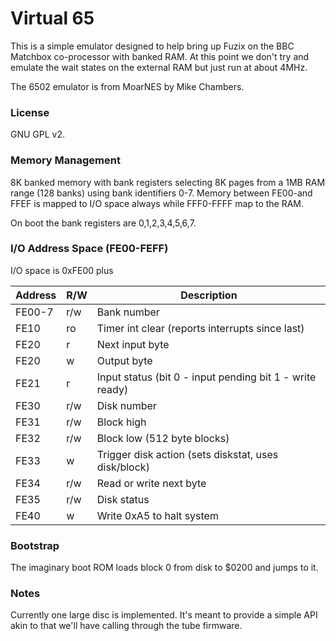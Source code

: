 # Virtual 65

This is a simple emulator designed to help bring up Fuzix on the BBC
Matchbox co-processor with banked RAM. At this point we don't try and
emulate the wait states on the external RAM but just run at about 4MHz.

The 6502 emulator is from MoarNES by Mike Chambers.

### License

GNU GPL v2.

### Memory Management

8K banked memory with bank registers selecting 8K pages from a 1MB RAM
range (128 banks) using bank identifiers 0-7. Memory between FE00-and FFEF
is mapped to I/O space always while FFF0-FFFF map to the RAM.

On boot the bank registers are 0,1,2,3,4,5,6,7.

### I/O Address Space (FE00-FEFF)

I/O space is 0xFE00 plus

| Address | R/W | Description
| ------- | --- | -----------
| FE00-7  | r/w	| Bank number
| FE10    | ro	| Timer int clear (reports interrupts since last)
| FE20    | r   | Next input byte
| FE20    | w   | Output byte
| FE21    | r   | Input status (bit 0 - input pending bit 1 - write ready)
| FE30    | r/w | Disk number
| FE31    | r/w | Block high
| FE32    | r/w | Block low	(512 byte blocks)
| FE33    | w   | Trigger disk action (sets diskstat, uses disk/block)
| FE34    | r/w | Read or write next byte
| FE35    | r/w | Disk status
| FE40    | w   | Write 0xA5 to halt system

### Bootstrap

The imaginary boot ROM loads block 0 from disk to $0200 and jumps to it.

### Notes

Currently one large disc is implemented. It's meant to provide a simple
API akin to that we'll have calling through the tube firmware.

